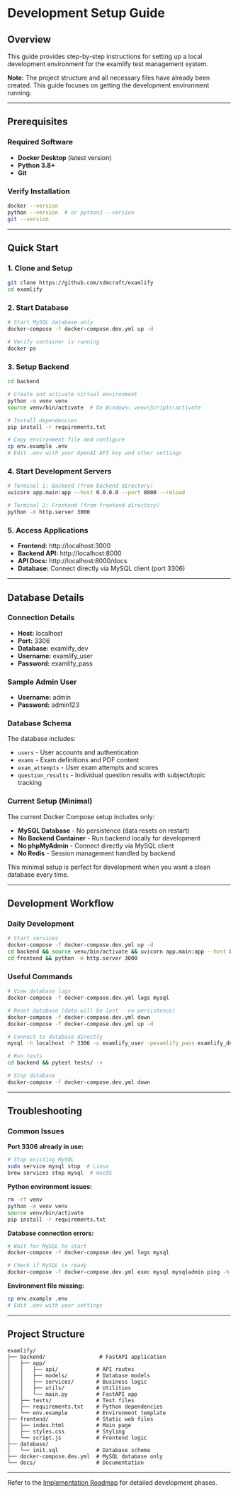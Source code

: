 # Development Setup Guide

## Overview

This guide provides step-by-step instructions for setting up a local development environment for the examlify test management system.

**Note:** The project structure and all necessary files have already been created. This guide focuses on getting the development environment running.

---

## Prerequisites

### Required Software
- **Docker Desktop** (latest version)
- **Python 3.8+**
- **Git**

### Verify Installation
```bash
docker --version
python --version  # or python3 --version
git --version
```

---

## Quick Start

### 1. Clone and Setup
```bash
git clone https://github.com/sdmcraft/examlify
cd examlify
```

### 2. Start Database
```bash
# Start MySQL database only
docker-compose -f docker-compose.dev.yml up -d

# Verify container is running
docker ps
```

### 3. Setup Backend
```bash
cd backend

# Create and activate virtual environment
python -m venv venv
source venv/bin/activate  # On Windows: venv\Scripts\activate

# Install dependencies
pip install -r requirements.txt

# Copy environment file and configure
cp env.example .env
# Edit .env with your OpenAI API key and other settings
```

### 4. Start Development Servers
```bash
# Terminal 1: Backend (from backend directory)
uvicorn app.main:app --host 0.0.0.0 --port 8000 --reload

# Terminal 2: Frontend (from frontend directory)
python -m http.server 3000
```

### 5. Access Applications
- **Frontend:** http://localhost:3000
- **Backend API:** http://localhost:8000
- **API Docs:** http://localhost:8000/docs
- **Database:** Connect directly via MySQL client (port 3306)

---

## Database Details

### Connection Details
- **Host:** localhost
- **Port:** 3306
- **Database:** examlify_dev
- **Username:** examlify_user
- **Password:** examlify_pass

### Sample Admin User
- **Username:** admin
- **Password:** admin123

### Database Schema
The database includes:
- `users` - User accounts and authentication
- `exams` - Exam definitions and PDF content
- `exam_attempts` - User exam attempts and scores
- `question_results` - Individual question results with subject/topic tracking

### Current Setup (Minimal)
The current Docker Compose setup includes only:
- **MySQL Database** - No persistence (data resets on restart)
- **No Backend Container** - Run backend locally for development
- **No phpMyAdmin** - Connect directly via MySQL client
- **No Redis** - Session management handled by backend

This minimal setup is perfect for development when you want a clean database every time.

---

## Development Workflow

### Daily Development
```bash
# Start services
docker-compose -f docker-compose.dev.yml up -d
cd backend && source venv/bin/activate && uvicorn app.main:app --host 0.0.0.0 --port 8000 --reload
cd frontend && python -m http.server 3000
```

### Useful Commands
```bash
# View database logs
docker-compose -f docker-compose.dev.yml logs mysql

# Reset database (data will be lost - no persistence)
docker-compose -f docker-compose.dev.yml down
docker-compose -f docker-compose.dev.yml up -d

# Connect to database directly
mysql -h localhost -P 3306 -u examlify_user -pexamlify_pass examlify_dev

# Run tests
cd backend && pytest tests/ -v

# Stop database
docker-compose -f docker-compose.dev.yml down
```

---

## Troubleshooting

### Common Issues

**Port 3306 already in use:**
```bash
# Stop existing MySQL
sudo service mysql stop  # Linux
brew services stop mysql  # macOS
```

**Python environment issues:**
```bash
rm -rf venv
python -m venv venv
source venv/bin/activate
pip install -r requirements.txt
```

**Database connection errors:**
```bash
# Wait for MySQL to start
docker-compose -f docker-compose.dev.yml logs mysql

# Check if MySQL is ready
docker-compose -f docker-compose.dev.yml exec mysql mysqladmin ping -h localhost -u examlify_user -pexamlify_pass
```

**Environment file missing:**
```bash
cp env.example .env
# Edit .env with your settings
```

---

## Project Structure

```
examlify/
├── backend/                 # FastAPI application
│   ├── app/
│   │   ├── api/            # API routes
│   │   ├── models/         # Database models
│   │   ├── services/       # Business logic
│   │   ├── utils/          # Utilities
│   │   └── main.py         # FastAPI app
│   ├── tests/              # Test files
│   ├── requirements.txt    # Python dependencies
│   └── env.example         # Environment template
├── frontend/               # Static web files
│   ├── index.html          # Main page
│   ├── styles.css          # Styling
│   └── script.js           # Frontend logic
├── database/
│   └── init.sql            # Database schema
├── docker-compose.dev.yml  # MySQL database only
└── docs/                   # Documentation
```

---

Refer to the [Implementation Roadmap](implementation-roadmap.md) for detailed development phases.